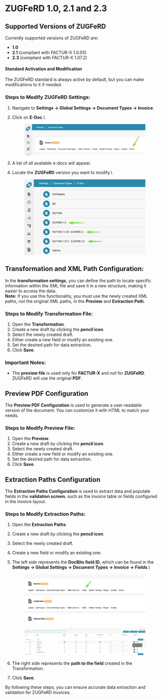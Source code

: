 # ZUGFeRD 1.0, 2.1 and 2.3

## **Supported Versions of ZUGFeRD**

Currently supported versions of ZUGFeRD are:

* **1.0**
* **2.1** (compliant with FACTUR-X 1.0.05)
* **2.3** (compliant with FACTUR-X 1.07.2)

#### Standard Activation and Modification

The ZUGFeRD standard is always active by default, but you can make modifications to it if needed.

### **Steps to Modify ZUGFeRD Settings:**

1. Navigate to **Settings → Global Settings → Document Types → Invoice**.
2.  Click on **E-Doc**.\


    <figure><img src="../../../../../.gitbook/assets/zugferd_1.png" alt=""><figcaption></figcaption></figure>
3. A list of all available e-docs will appear.
4.  Locate the **ZUGFeRD** version you want to modify.\


    <figure><img src="../../../../../.gitbook/assets/zugferd_2.png" alt=""><figcaption></figcaption></figure>

## **Transformation and XML Path Configuration:**

In the **transformation settings**, you can define the path to locate specific information within the XML file and save it in a new structure, making it easier to access the data.\
**Note:** If you use this functionality, you must use the newly created XML paths, not the original XML paths, in the **Preview** and **Extraction Path**.

### **Steps to Modify Transformation File:**

1. Open the **Transformation**.
2. Create a new draft by clicking the **pencil icon**.
3. Select the newly created draft.
4. Either create a new field or modify an existing one.
5. Set the desired path for data extraction.
6. Click **Save**.

### Important Notes:

* The **preview file** is used only for **FACTUR-X** and not for **ZUGFeRD**. ZUGFeRD will use the original **PDF**.

## Preview PDF Configuration

The **Preview PDF Configuration** is used to generate a user-readable version of the document. You can customize it with HTML to match your needs.

### **Steps to Modify Preview File:**

1. Open the **Preview**.
2. Create a new draft by clicking the **pencil icon**.
3. Select the newly created draft.
4. Either create a new field or modify an existing one.
5. Set the desired path for data extraction.
6. Click **Save**.

## Extraction Paths Configuration

The **Extraction Paths Configuration** is used to extract data and populate fields in the **validation screen**, such as the invoice table or fields configured in the invoice layout.

### **Steps to Modify** **Extraction Paths**:

1. Open the **Extraction Paths**.
2. Create a new draft by clicking the **pencil icon**.
3. Select the newly created draft.
4. Create a new field or modify an existing one.
5.  The left side represents the **DocBits field ID**, which can be found in the  **Settings → Global Settings → Document Types → Invoice → Fields**.\


    <figure><img src="../../../../../.gitbook/assets/zugferd_3.png" alt=""><figcaption></figcaption></figure>

    <figure><img src="../../../../../.gitbook/assets/zugferd_4.png" alt=""><figcaption></figcaption></figure>
6. The right side represents the **path to the field** created in the Transformation.
7. Click **Save**.

By following these steps, you can ensure accurate data extraction and validation for ZUGFeRD invoices.
